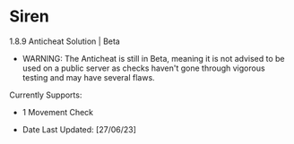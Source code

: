 # Siren
 1.8.9 Anticheat Solution | Beta
- WARNING: The Anticheat is still in Beta, meaning it is not advised to be used on a public server as checks haven't gone through vigorous testing and may have several flaws.

Currently Supports:
- 1 Movement Check

- Date Last Updated: [27/06/23]